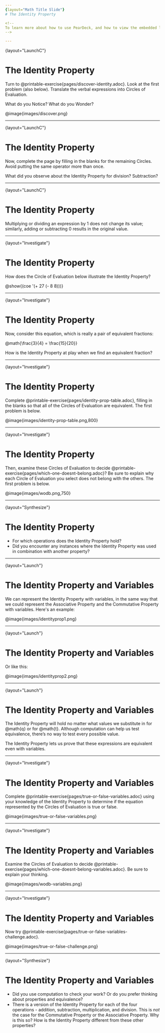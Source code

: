 ```yaml
---
{layout="Math Title Slide"}
# The Identity Property

<!--
To learn more about how to use PearDeck, and how to view the embedded links on these slides without going into present mode visit https://help.peardeck.com/en
-->

---
```

{layout="LaunchC"}
# The Identity Property

Turn to @printable-exercise{pages/discover-identity.adoc}. Look at the first problem (also below). Translate the verbal expressions into Circles of Evaluation. 

What do you Notice? What do you Wonder?

@image{images/discover.png}

<!--
** _Possible responses: All three Circles include @math{12 + 4}. All three Circles evaluate to @math{16}._
-->


---
{layout="LaunchC"}
# The Identity Property

Now, complete the page by filling in the blanks for the remaining Circles. Avoid putting the same operator more than once.

What did you observe about the Identity Property for division? Subtraction?

<!--
Possible responses: I can multiply or divide by 1 	 and get an equivalent result. I can add or subtract 0
and get an equivalent result. I need to remember that Commutativity does not apply for division and subtraction!
-->

---
{layout="LaunchC"}
# The Identity Property

Multiplying or dividing an expression by 1 does not change its value; similarly, adding or subtracting 0 results in the original value.


---
{layout="Investigate"}
# The Identity Property

How does the Circle of Evaluation below illustrate the Identity Property?

@show{(coe '(+ 27 (- 8 8)))}



---
{layout="Investigate"}
# The Identity Property

Now, consider this equation, which is really a pair of equivalent fractions: 

@math{\frac{3}{4} = \frac{15}{20}}

How is the Identity Property at play when we find an equivalent fraction?

<!--
When we find equivalent fractions, we _multiply by one_!In the example above, @math{\frac{3}{4}} was multiplied by @math{\frac{5}{5}} to get @math{\frac{15}{20}}.
-->

---
{layout="Investigate"}
# The Identity Property

Complete @printable-exercise{pages/identity-prop-table.adoc}, filling in the blanks so that all of the Circles of Evaluation are equivalent. The first problem is below.

@image{images/identity-prop-table.png,800}

---
{layout="Investigate"}
# The Identity Property

Then, examine these Circles of Evaluation to decide @printable-exercise{pages/which-one-doesnt-belong.adoc}? Be sure to explain why each Circle of Evaluation you select does not belong with the others. The first problem is below.

@image{images/wodb.png,750}


<!--
As students explain why various Circles of Evaluation do not belong with the others, encourage them to practice using vocabulary that they have encountered already. For instance, @math{12} is _not_ equal to @math{0 - 12} because __the Commutative Property only holds for addition__. Although this example illustrates misuse of the Identity Propery (we can subtract zero from twelve, but not twelve from zero!), thinking about the Commutative Property can help students recognize what is going on.
-->

---
{layout="Synthesize"}
# The Identity Property

- For which operations does the Identity Property hold?
- Did you encounter any instances where the Identity Property was used in combination with another property?

<!--
- For which operations does the Identity Property hold?
** _To apply the Identity Property, we add or subtract zero, or we multiply or divide by one._
- Did you encounter any instances where the Identity Property was used in combination with another property?
** _Yes! The Identity Property can be used in combination with the other properties we've discussed to create equivalent Circles._
-->

---
{layout="Launch"}
# The Identity Property and Variables

We can represent the Identity Property with variables, in the same way that we could represent the Associative Property and the Commutative Property with variables. Here's an example:

@image{images/identityprop1.png}


---
{layout="Launch"}
# The Identity Property and Variables

Or like this:

@image{images/identityprop2.png}

---
{layout="Launch"}
# The Identity Property and Variables

The Identity Property will hold no matter what values we substitute in for @math{q} or for @math{t}. Although computation can help us test equivalence, there’s no way to test every possible value. 

The Identity Property lets us prove that these expressions are equivalent even with variables.

---
{layout="Investigate"}
# The Identity Property and Variables

Complete @printable-exercise{pages/true-or-false-variables.adoc} using your knowledge of the Identity Property to determine if the equation represented by the Circles of Evaluation is true or false.

@image{images/true-or-false-variables.png}

<!--
If students would like, they may choose values to represent the variables. Early finishers can substitute in numbers of their choosing to confirm that their analyses of the Circles of Evaluation are correct.
-->

---
{layout="Investigate"}
# The Identity Property and Variables

Examine the Circles of Evaluation to decide @printable-exercise{pages/which-one-doesnt-belong-variables.adoc}. Be sure to explain your thinking.

@image{images/wodb-variables.png}


---
{layout="Investigate"}
# The Identity Property and Variables

Now try @printable-exercise{pages/true-or-false-variables-challenge.adoc}.

@image{images/true-or-false-challenge.png}



---
{layout="Synthesize"}
# The Identity Property and Variables

- Did you use computation to check your work? Or do you prefer thinking about properties and equivalence?
- There is a version of the Identity Property for each of the four operations - addition, subtraction, multiplication, and division. This is *not* the case for the Commutative Property or the Associative Property. Why is this so? How is the Identity Property different from these other properties?


<!--
- Did you use Computation to check your work? Or do you prefer thinking about properties and equivalence?
** _Student responses will vary._
- There is a version of the Identity Property for each of the four operations - addition, subtraction, multiplication, and division. This is *not* the case for the Commutative Property or the Associative Property. Why is this so? How is the Identity Property different from these other properties?
** _We do not actually change the structure of the original Circle of Evaluation when we apply the Identity Property - we simply nest it inside of another Circle, a Circle which represents adding/subtracting zero or multiplying/dividing by 1. When we applied the Commutative Property and Associative Property, we fundamentally altered the structure of the Circles of Evaluation._
-->